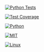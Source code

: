 [![Python Tests](https://github.com/vsd-fall2024se/hw1/actions/workflows/python-tests.yml/badge.svg?event=push)](https://github.com/vsd-fall2024se/hw1/actions/workflows/python-tests.yml?event=push)

[![Test Coverage](https://github.com/vsd-fall2024se/hw1/coverage.svg)](https://github.com/vsd-fall2024se/hw1/coverage.svg)

[![Python](https://img.shields.io/badge/Python-3776AB?style=for-the-badge&logo=python&logoColor=white)](https://www.python.org/)

[![MIT](https://img.shields.io/badge/license-MIT-blue)](https://github.com/Ileriayo/markdown-badges/blob/master/LICENSE)

[![Linux](https://img.shields.io/badge/Linux-FCC624?style=for-the-badge&logo=linux&logoColor=black)](https://www.linux.org/)